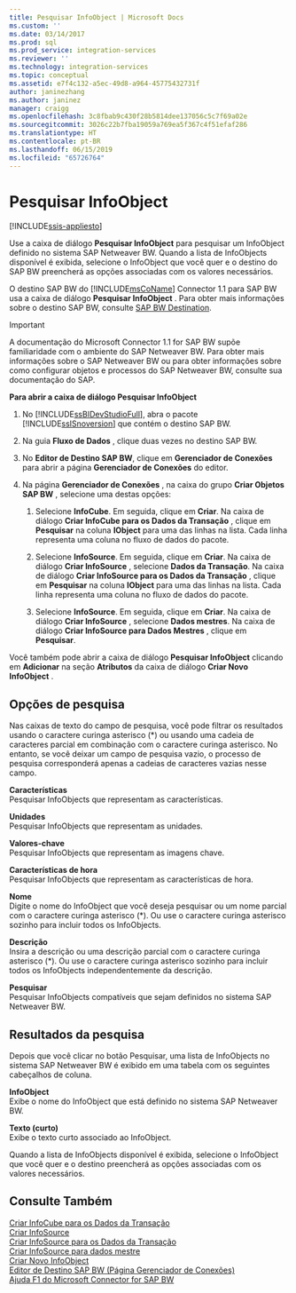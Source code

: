 ```yaml
---
title: Pesquisar InfoObject | Microsoft Docs
ms.custom: ''
ms.date: 03/14/2017
ms.prod: sql
ms.prod_service: integration-services
ms.reviewer: ''
ms.technology: integration-services
ms.topic: conceptual
ms.assetid: e7f4c132-a5ec-49d8-a964-45775432731f
author: janinezhang
ms.author: janinez
manager: craigg
ms.openlocfilehash: 3c8fbab9c430f28b5814dee137056c5c7f69a02e
ms.sourcegitcommit: 3026c22b7fba19059a769ea5f367c4f51efaf286
ms.translationtype: HT
ms.contentlocale: pt-BR
ms.lasthandoff: 06/15/2019
ms.locfileid: "65726764"
---
```

# <a name="look-up-infoobject"></a>Pesquisar InfoObject

[!INCLUDE[ssis-appliesto](../../includes/ssis-appliesto-ssvrpluslinux-asdb-asdw-xxx.md)]


  Use a caixa de diálogo **Pesquisar InfoObject** para pesquisar um InfoObject definido no sistema SAP Netweaver BW. Quando a lista de InfoObjects disponível é exibida, selecione o InfoObject que você quer e o destino do SAP BW preencherá as opções associadas com os valores necessários.  
  
 O destino SAP BW do [!INCLUDE[msCoName](../../includes/msconame-md.md)] Connector 1.1 para SAP BW usa a caixa de diálogo **Pesquisar InfoObject** . Para obter mais informações sobre o destino SAP BW, consulte [SAP BW Destination](../../integration-services/data-flow/sap-bw-destination.md).  
  
> [!IMPORTANT]  
>  A documentação do Microsoft Connector 1.1 for SAP BW supõe familiaridade com o ambiente do SAP Netweaver BW. Para obter mais informações sobre o SAP Netweaver BW ou para obter informações sobre como configurar objetos e processos do SAP Netweaver BW, consulte sua documentação do SAP.  
  
 **Para abrir a caixa de diálogo Pesquisar InfoObject**  
  
1.  No [!INCLUDE[ssBIDevStudioFull](../../includes/ssbidevstudiofull-md.md)], abra o pacote [!INCLUDE[ssISnoversion](../../includes/ssisnoversion-md.md)] que contém o destino SAP BW.  
  
2.  Na guia **Fluxo de Dados** , clique duas vezes no destino SAP BW.  
  
3.  No **Editor de Destino SAP BW**, clique em **Gerenciador de Conexões** para abrir a página **Gerenciador de Conexões** do editor.  
  
4.  Na página **Gerenciador de Conexões** , na caixa do grupo **Criar Objetos SAP BW** , selecione uma destas opções:  
  
    1.  Selecione **InfoCube**. Em seguida, clique em **Criar**. Na caixa de diálogo **Criar InfoCube para os Dados da Transação** , clique em **Pesquisar** na coluna **IObject** para uma das linhas na lista. Cada linha representa uma coluna no fluxo de dados do pacote.  
  
    2.  Selecione **InfoSource**. Em seguida, clique em **Criar**. Na caixa de diálogo **Criar InfoSource** , selecione **Dados da Transação**. Na caixa de diálogo **Criar InfoSource para os Dados da Transação** , clique em **Pesquisar** na coluna **IObject** para uma das linhas na lista. Cada linha representa uma coluna no fluxo de dados do pacote.  
  
    3.  Selecione **InfoSource**. Em seguida, clique em **Criar**. Na caixa de diálogo **Criar InfoSource** , selecione **Dados mestres**. Na caixa de diálogo **Criar InfoSource para Dados Mestres** , clique em **Pesquisar**.  
  
 Você também pode abrir a caixa de diálogo **Pesquisar InfoObject** clicando em **Adicionar** na seção **Atributos** da caixa de diálogo **Criar Novo InfoObject** .  
  
## <a name="lookup-options"></a>Opções de pesquisa  
 Nas caixas de texto do campo de pesquisa, você pode filtrar os resultados usando o caractere curinga asterisco (*) ou usando uma cadeia de caracteres parcial em combinação com o caractere curinga asterisco. No entanto, se você deixar um campo de pesquisa vazio, o processo de pesquisa corresponderá apenas a cadeias de caracteres vazias nesse campo.  
  
 **Características**  
 Pesquisar InfoObjects que representam as características.  
  
 **Unidades**  
 Pesquisar InfoObjects que representam as unidades.  
  
 **Valores-chave**  
 Pesquisar InfoObjects que representam as imagens chave.  
  
 **Características de hora**  
 Pesquisar InfoObjects que representam as características de hora.  
  
 **Nome**  
 Digite o nome do InfoObject que você deseja pesquisar ou um nome parcial com o caractere curinga asterisco (*). Ou use o caractere curinga asterisco sozinho para incluir todos os InfoObjects.  
  
 **Descrição**  
 Insira a descrição ou uma descrição parcial com o caractere curinga asterisco (*). Ou use o caractere curinga asterisco sozinho para incluir todos os InfoObjects independentemente da descrição.  
  
 **Pesquisar**  
 Pesquisar InfoObjects compatíveis que sejam definidos no sistema SAP Netweaver BW.  
  
## <a name="lookup-results"></a>Resultados da pesquisa  
 Depois que você clicar no botão Pesquisar, uma lista de InfoObjects no sistema SAP Netweaver BW é exibido em uma tabela com os seguintes cabeçalhos de coluna.  
  
 **InfoObject**  
 Exibe o nome do InfoObject que está definido no sistema SAP Netweaver BW.  
  
 **Texto (curto)**  
 Exibe o texto curto associado ao InfoObject.  
  
 Quando a lista de InfoObjects disponível é exibida, selecione o InfoObject que você quer e o destino preencherá as opções associadas com os valores necessários.  
  
## <a name="see-also"></a>Consulte Também  
 [Criar InfoCube para os Dados da Transação](../../integration-services/data-flow/create-infocube-for-transaction-data.md)   
 [Criar InfoSource](../../integration-services/data-flow/create-infosource.md)   
 [Criar InfoSource para os Dados da Transação](../../integration-services/data-flow/create-infosource-for-transaction-data.md)   
 [Criar InfoSource para dados mestre](../../integration-services/data-flow/create-infosource-for-master-data.md)   
 [Criar Novo InfoObject](../../integration-services/data-flow/create-new-infoobject.md)   
 [Editor de Destino SAP BW &#40;Página Gerenciador de Conexões&#41;](../../integration-services/data-flow/sap-bw-destination-editor-connection-manager-page.md)   
 [Ajuda F1 do Microsoft Connector for SAP BW](../../integration-services/microsoft-connector-for-sap-bw-f1-help.md)  
  
  
